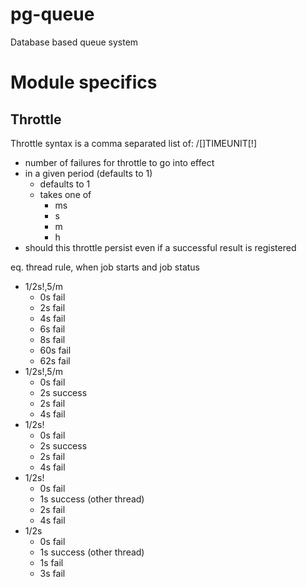 # pg-queue
Database based queue system


# Module specifics

## Throttle

Throttle syntax is a comma separated list of:
 <NUMBER>/[<NUMBER>]TIMEUNIT[!]
  * number of failures for throttle to go into effect
  * in a given period (defaults to 1)
    * defaults to 1
    * takes one of
      * ms
      * s
      * m
      * h
  * should this throttle persist even if a successful result is registered

eq. thread rule, when job starts and job status
  * 1/2s!,5/m
    * 0s fail
    * 2s fail
    * 4s fail
    * 6s fail
    * 8s fail
    * 60s fail
    * 62s fail
  * 1/2s!,5/m
    * 0s fail
    * 2s success
    * 2s fail
    * 4s fail
  * 1/2s!
    * 0s fail
    * 2s success
    * 2s fail
    * 4s fail
  * 1/2s!
    * 0s fail
    * 1s success (other thread)
    * 2s fail
    * 4s fail
  * 1/2s
    * 0s fail
    * 1s success (other thread)
    * 1s fail
    * 3s fail


